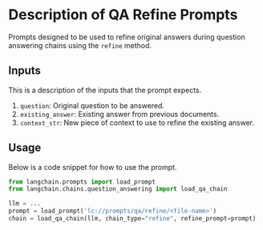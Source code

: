 # Description of QA Refine Prompts

Prompts designed to be used to refine original answers during question answering chains using the `refine` method.


## Inputs

This is a description of the inputs that the prompt expects.

1. `question`: Original question to be answered.
2. `existing_answer`: Existing answer from previous documents.
3. `context_str`: New piece of context to use to refine the existing answer.


## Usage

Below is a code snippet for how to use the prompt.

```python
from langchain.prompts import load_prompt
from langchain.chains.question_answering import load_qa_chain

llm = ...
prompt = load_prompt('lc://prompts/qa/refine/<file-name>')
chain = load_qa_chain(llm, chain_type="refine", refine_prompt=prompt)
```

